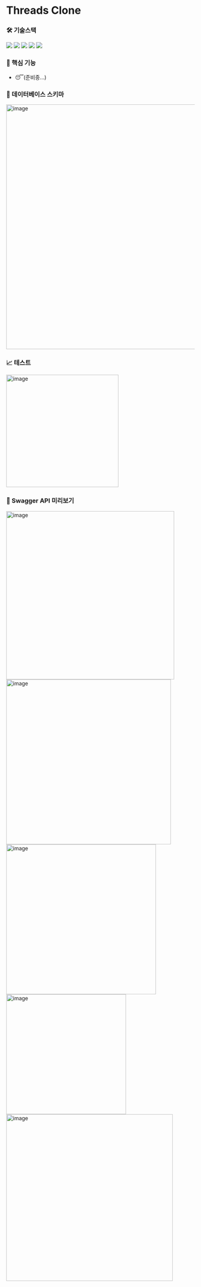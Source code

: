 # Threads Clone

### 🛠️ 기술스택

<img src="https://img.shields.io/badge/Java 17-007396?style=flat-square&logo=java&logoColor=white"/> <img src="https://img.shields.io/badge/SpringBoot 3.1-6DB33F?style=flat-square&logo=SpringBoot&logoColor=white"/> <img src="https://img.shields.io/badge/JPA-6DB33F?style=flat-square&logo=&logoColor=white"/> <img src="https://img.shields.io/badge/MySQL-4479A1?style=flat-square&logo=MySQL&logoColor=white"/> <img src="https://img.shields.io/badge/H2DB-007396?style=flat-square&logoColor=white"/> 

### 🚀 핵심 기능
- 😴(준비중...)


### 📀 데이터베이스 스키마
<img width="653" alt="image" src="https://github.com/hoonloper/threads/assets/78959175/b143b148-1f7b-486e-ac3f-3bffe510353f">


### 📈 테스트

<img width="300" alt="image" src="https://github.com/hoonloper/threads/assets/78959175/f07d183e-cff4-4166-8e1f-6586c7d631bd">


### 📄 Swagger API 미리보기

<img width="449" alt="image" src="https://github.com/hoonloper/threads/assets/78959175/dfd2b1e3-e3a3-4c28-ab63-28bc5ae4487b">
<br>
<img width="440" alt="image" src="https://github.com/hoonloper/threads/assets/78959175/c3e1ac30-983f-4112-a229-f554edc595ec">
<br>
<img width="400" alt="image" src="https://github.com/hoonloper/threads/assets/78959175/bbc9223d-f881-4690-80b6-a085dcd611ca">
<br>
<img width="320" alt="image" src="https://github.com/hoonloper/threads/assets/78959175/e2140d40-06d8-49bb-aa31-b2c0d01e68b5">
<br>
<img width="445" alt="image" src="https://github.com/hoonloper/threads/assets/78959175/1c3ec307-77d5-4c2f-b840-a20766903e28">
